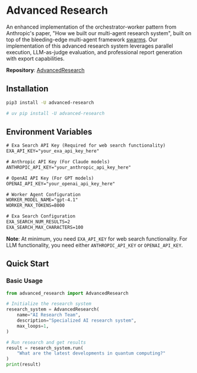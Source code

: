 # Advanced Research

An enhanced implementation of the orchestrator-worker pattern from Anthropic's paper, "How we built our multi-agent research system", built on top of the bleeding-edge multi-agent framework [swarms](https://github.com/kyegomez/swarms). Our implementation of this advanced research system leverages parallel execution, LLM-as-judge evaluation, and professional report generation with export capabilities.

**Repository**: [AdvancedResearch](https://github.com/The-Swarm-Corporation/AdvancedResearch)

## Installation

```bash
pip3 install -U advanced-research

# uv pip install -U advanced-research
```

## Environment Variables

```txt
# Exa Search API Key (Required for web search functionality)
EXA_API_KEY="your_exa_api_key_here"

# Anthropic API Key (For Claude models)
ANTHROPIC_API_KEY="your_anthropic_api_key_here"

# OpenAI API Key (For GPT models)  
OPENAI_API_KEY="your_openai_api_key_here"

# Worker Agent Configuration
WORKER_MODEL_NAME="gpt-4.1"
WORKER_MAX_TOKENS=8000

# Exa Search Configuration
EXA_SEARCH_NUM_RESULTS=2
EXA_SEARCH_MAX_CHARACTERS=100
```

**Note**: At minimum, you need `EXA_API_KEY` for web search functionality. For LLM functionality, you need either `ANTHROPIC_API_KEY` or `OPENAI_API_KEY`.

## Quick Start

### Basic Usage

```python
from advanced_research import AdvancedResearch

# Initialize the research system
research_system = AdvancedResearch(
    name="AI Research Team",
    description="Specialized AI research system",
    max_loops=1,
)

# Run research and get results
result = research_system.run(
    "What are the latest developments in quantum computing?"
)
print(result)
```
